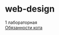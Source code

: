 # web-design
1 лабораторная  
[Обязанности кота](https://dashusikostashusik.github.io/web-design/first/cat/)  
